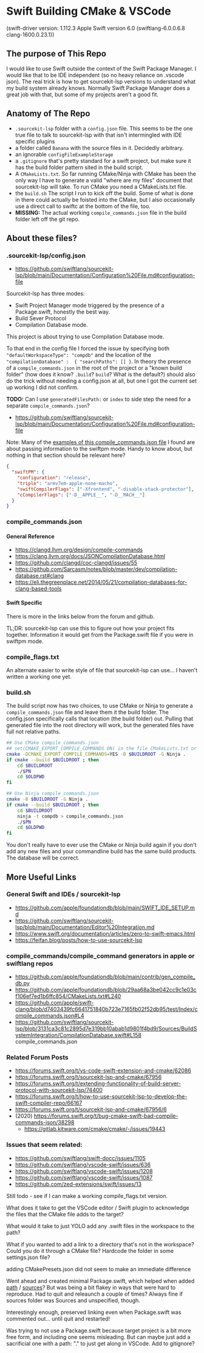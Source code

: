 # Swift Building CMake & VSCode

(swift-driver version: 1.112.3 Apple Swift version 6.0 (swiftlang-6.0.0.6.8 clang-1600.0.23.1))

## The purpose of This Repo

I would like to use Swift outside the context of the Swift Package Manager. I would like that to be IDE independent (so no heavy reliance on .vscode json). The real trick is how to get sourcekit-lsp versions to understand what my build system already knows. Normally Swift Package Manager does a great job with that, but some of my projects aren't a good fit.

## Anatomy of The Repo

- `.sourcekit-lsp` folder with a `config.json` file. This seems to be the one true file to talk to sourcekit-lsp with that isn't intermingled with IDE specific plugins
- a folder called `Banana` with the source files in it. Decidedly arbitrary. 
- an ignorable `configFileExampleStorage`
- a `.gitignore` that's pretty standard for a swift project, but make sure it has the build folder pattern sited in the build script. 
- A `CMakeLists.txt`. So far running CMake/Ninja with CMake has been the only way I have to generate a valid "where are my files" document that sourcekit-lsp will take. To run CMake you need a CMakeLists.txt file.
- the `build.sh` The script I run to kick off the build. Some of what is done in there could actually be foisted into the CMake, but I also occasionally use a direct call to swiftc at the bottom of the file, too.
- __MISSING:__ The actual working `compile_commands.json` file in the build folder left off the git repo.

## About these files?

### .sourcekit-lsp/config.json

- https://github.com/swiftlang/sourcekit-lsp/blob/main/Documentation/Configuration%20File.md#configuration-file

Sourcekit-lsp has three modes:

 - Swift Project Manager mode triggered by the presence of a Package.swift, honestly the best way.
 - Build Sever Protocol 
 - Compilation Database mode.

 This project is about trying to use Compilation Database mode.

 To that end in the config file I forced the issue by specifying both `"defaultWorkspaceType": "compdb"` and the location of the `"compilationDatabase" :  { "searchPaths": [] }`. In theory the presence of a `compile_commands.json` in the root of the project or a "known build folder" (how does it know? `.build`? `build`? What is the default?) should also do the trick without needing a config.json at all, but one I got the current set up working I did not confirm. 

 __TODO:__ Can I use `generatedFilesPath:` or `index` to side step the need for a separate `compile_commands.json`?

 - https://github.com/swiftlang/sourcekit-lsp/blob/main/Documentation/Configuration%20File.md#configuration-file

 Note: Many of the [examples of this compile_commands.json file](https://github.com/apple/swift-embedded-examples/blob/fc1942bc094947bb2c73fe194d3fc1d207cb418d/stm32-uart-echo/.sourcekit-lsp/config.json#L4) I found are about passing information to the swiftpm mode. Handy to know about, but nothing in that section should be relevant here? 

```json
{
  "swiftPM": {
    "configuration": "release",
    "triple": "armv7em-apple-none-macho",
    "swiftCompilerFlags": ["-Xfrontend", "-disable-stack-protector"],
    "cCompilerFlags": ["-D__APPLE__", "-D__MACH__"]
  }
}
```

### compile_commands.json

#### General Reference


- https://clangd.llvm.org/design/compile-commands
- https://clang.llvm.org/docs/JSONCompilationDatabase.html
- https://github.com/clangd/coc-clangd/issues/55
- https://github.com/Sarcasm/notes/blob/master/dev/compilation-database.rst#clang
- https://eli.thegreenplace.net/2014/05/21/compilation-databases-for-clang-based-tools


#### Swift Specific 

There is more in the links below from the forum and github.

TL;DR: sourcekit-lsp can use this to figure out how your project fits together. Information it would get from the Package.swift file if you were in swiftpm mode.

### compile_flags.txt

An alternate easier to write style of file that sourcekit-lsp can use... I haven't written a working one yet.

### build.sh

The build script now has two choices, to use CMake or Ninja to generate a `compile_commands.json` file and leave them it the build folder. The config.json specifically calls that location (the build folder) out. Pulling that generated file into the root directory will work, but the generated files have full not relative paths. 

```zsh
## Use CMake compile_commands.json
## set(CMAKE_EXPORT_COMPILE_COMMANDS ON) in the file CMakeLists.txt or the flag below
cmake -DCMAKE_EXPORT_COMPILE_COMMANDS=YES -B $BUILDROOT -G Ninja .
if cmake --build $BUILDROOT ; then
    cd $BUILDROOT
    ./$PN
    cd $OLDPWD
fi
```

```zsh
## Use Ninja compile_commands.json
cmake -B $BUILDROOT -G Ninja .
if cmake --build $BUILDROOT ; then
    cd $BUILDROOT
    ninja -t compdb > compile_commands.json
    ./$PN
    cd $OLDPWD
fi
```

You don't really have to ever use the CMake or Ninja build again if you don't add any new files and your commandline build has the same build products. The database will be correct. 

## More Useful Links

### General Swift and IDEs / sourcekit-lsp

- https://github.com/apple/foundationdb/blob/main/SWIFT_IDE_SETUP.md
- https://github.com/swiftlang/sourcekit-lsp/blob/main/Documentation/Editor%20Integration.md 
- https://www.swift.org/documentation/articles/zero-to-swift-emacs.html
- https://feifan.blog/posts/how-to-use-sourcekit-lsp

### compile_commands/compile_command generators in apple or swiftlang repos
- https://github.com/apple/foundationdb/blob/main/contrib/gen_compile_db.py
- https://github.com/apple/foundationdb/blob/29aa68a3be042cc9c1e03cf106ef7ed1b6ffc854/CMakeLists.txt#L240
- https://github.com/apple/swift-clang/blob/d7403439fc6641751840b723e7165fb02f52db95/test/Index/compile_commands.json#L4
- https://github.com/swiftlang/sourcekit-lsp/blob/3131ca3c81c2895d7e319bb10abab1d9801f4bd9/Sources/BuildSystemIntegration/CompilationDatabase.swift#L158
compile_commands.json

### Related Forum Posts

- https://forums.swift.org/t/vs-code-swift-extension-and-cmake/62086
- https://forums.swift.org/t/sourcekit-lsp-and-cmake/67956
- https://forums.swift.org/t/extending-functionality-of-build-server-protocol-with-sourcekit-lsp/74400
- https://forums.swift.org/t/how-to-use-sourcekit-lsp-to-develop-the-swift-compiler-repo/66167
- https://forums.swift.org/t/sourcekit-lsp-and-cmake/67956/6
- (2020) https://forums.swift.org/t/bug-cmake-swift-bad-compile-commands-json/38298
  - https://gitlab.kitware.com/cmake/cmake/-/issues/19443

### Issues that seem related: 
- https://github.com/swiftlang/swift-docc/issues/1105
- https://github.com/swiftlang/vscode-swift/issues/636
- https://github.com/swiftlang/vscode-swift/issues/1208
- https://github.com/swiftlang/vscode-swift/issues/1087
- https://github.com/zed-extensions/swift/issues/13






Still todo - see if I can make a working compile_flags.txt version.


What does it take to get the VSCode editor / Swift plugin to acknowledge the files that the CMake file adds to the target?

What would it take to just YOLO add any .swift files in the workspace to the path?

What if you wanted to add a link to a directory that's not in the workspace? Could you do it through a CMake file? Hardcode the folder in some settings.json file? 

adding CMakePresets.json did not seem to make an immediate difference


Went ahead and created minimal Package.swift, which helped when added [path](https://developer.apple.com/documentation/packagedescription/target/path) / [sources](https://developer.apple.com/documentation/packagedescription/target/sources)? But was being a bit flakey in ways that were hard to reproduce. Had to quit and releaunch a couple of times? Always fine if sources folder was Sources and unspecified, though.  

Interestingly enough, preserved linking even when Package.swift was commented out... until quit and restarted!

Was trying to not use a Package.swift because target project is a bit more free form, and including one seems misleading. But can maybe just add a sacrificial one with a path: "." to just get along in VSCode. Add to gitignore?